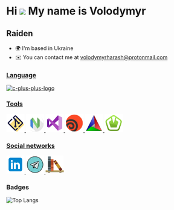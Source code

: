 Hi ![](https://user-images.githubusercontent.com/18350557/176309783-0785949b-9127-417c-8b55-ab5a4333674e.gif)
My name is Volodymyr
========================================================================================================================================

Raiden
------

*   🌍  I'm based in Ukraine
*   ✉️  You can contact me at [volodymyrharash@protonmail.com](mailto:volodymyrharash@protonmail.com)
<a href="https://www.github.com/RaidenCXX" target="_blank" rel="noreferrer">

### Language
<p align="left">
<img width="48" height="48" src="https://img.icons8.com/color/48/c-plus-plus-logo.png" alt="c-plus-plus-logo" />
                    </p>
                    

### Tools
<p align="left">
<img  src="./icons/icons8-git.svg" width="48" height="48" alt="git" /> <img src="./icons/apps-neovim.svg" width="48" height="48" alt="Neovim" /> <img width="48" height="48" src="./icons/icons8-visual-studio.svg" alt="visual-studio"/> <img width="48" height="48" src="./icons/apps-houdini.svg" alt="houdini"/> <img  src="./icons/cmake-svgrepo-com.svg" width="48" height="48" alt="cmake" /> <img  src="./icons/SFML Logo.svg" width="48" height="48" alt="sfmk" />
</p>
</p>
</p>


### Social networks
<p align="left">
  <a href="https://www.linkedin.com/in/volodymyr-harash/" target="_blank" rel="noreferrer">
    <img src="./icons/icons8-linkedin.svg" width="48" height="48" alt="linkedin" />
  </a>
  <a href="https://t.me/Raiden3D" target="_blank" rel="noreferrer">
    <img src="./icons/icons8-telegram.svg" width="48" height="48" alt="telegram" />
  </a>
   <a href="[https://t.me/Raiden3D](https://lunar-cause-7a6.notion.site/My-Library-21344237b90380ed9fbaf321a6ae67db?source=copy_link)" target="_blank" rel="noreferrer">
    <img src="./icons/bookshelf-svgrepo-com.svg" width="48" height="48" alt="telegram" />
  </a>
</p>



### Badges
![Top Langs](https://github-readme-stats.vercel.app/api/top-langs/?username=RaidenCXX&layout=donut&theme=codeSTACKr)






